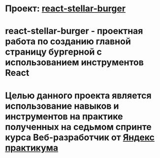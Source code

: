 # Проект: [react-stellar-burger ](https://romanmalinov.github.io/react-stellar-burger./)

# react-stellar-burger -  проектная работа по созданию главной страницу бургерной с использованием инструментов React
# Целью данного проекта является использование навыков и инструментов на практике полученных на седьмом спринте курса Веб-разработчик от [Яндекс практикума](https://praktikum.yandex.ru/)

